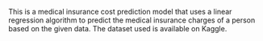This is a medical insurance cost prediction model that uses a linear regression algorithm to predict the medical insurance charges of a person based on the given data. The dataset used is available on Kaggle.
